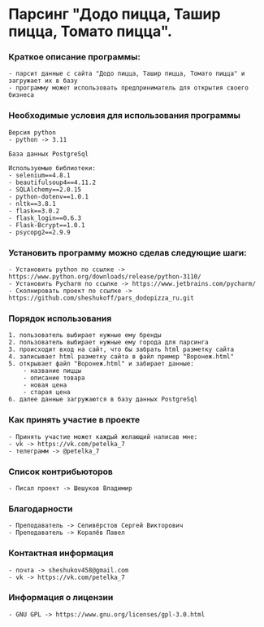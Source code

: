 # Парсинг "Додо пицца, Ташир пицца, Томато пицца".

### Краткое описание программы:
    - парсит данные с сайта "Додо пицца, Ташир пицца, Томато пицца" и загружает их в базу 
    - программу может использовать предприниматель для открытия своего бизнеса

### Необходимые условия для использования программы
    Версия python
    - python -> 3.11

    База данных PostgreSql

    Используемые библиотеки:
    - selenium==4.8.1
    - beautifulsoup4==4.11.2
    - SQLAlchemy==2.0.15
    - python-dotenv==1.0.1
    - nltk==3.8.1
    - flask==3.0.2
    - flask_login==0.6.3
    - Flask-Bcrypt==1.0.1
    - psycopg2==2.9.9

### Установить программу можно сделав следующие шаги:
    - Установить python по ссылке -> https://www.python.org/downloads/release/python-3110/
    - Установить Pycharm по ссылке -> https://www.jetbrains.com/pycharm/
    - Сколнировать проект по ссылке -> https://github.com/sheshukoff/pars_dodopizza_ru.git

### Порядок использования
    1. пользователь выбирает нужные ему бренды
    2. пользователь выбирает нужные ему города для парсинга
    3. происходит вход на сайт, что бы забрать html разметку сайта
    4. записывает html разметку сайта в файл пример "Воронеж.html"
    5. открывает файл "Воронеж.html" и забирает данные:
        - название пиццы
        - описание товара
        - новая цена
        - старая цена
    6. далее данные загружаются в базу данных PostgreSql

### Как принять участие в проекте
    - Принять участие может каждый желающий написав мне:
    - vk -> https://vk.com/petelka_7
    - телеграмм -> @petelka_7

### Cписок контрибьюторов
    - Писал проект -> Шешуков Владимир

### Благодарности
    - Преподаватель -> Селивёрстов Сергей Викторович
    - Преподаватель -> Коралёв Павел 

### Контактная информация 
    - почта -> sheshukov458@gmail.com
    - vk -> https://vk.com/petelka_7

### Информация о лицензии
    - GNU GPL -> https://www.gnu.org/licenses/gpl-3.0.html 